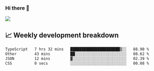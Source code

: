 ### Hi there 👋
<img align="center" src="https://github-readme-stats.vercel.app/api?username=Tumao727&show_icons=true&hide_title=true&theme=dracula" />


## 📈 Weekly development breakdown
<!--START_SECTION:waka-->

```txt
TypeScript   7 hrs 32 mins   ██████████████████████▒░░   88.90 %
Other        43 mins         ██░░░░░░░░░░░░░░░░░░░░░░░   08.62 %
JSON         12 mins         ▓░░░░░░░░░░░░░░░░░░░░░░░░   02.39 %
CSS          0 secs          ░░░░░░░░░░░░░░░░░░░░░░░░░   00.08 %
```

<!--END_SECTION:waka-->